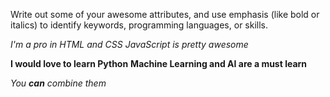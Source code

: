 Write out some of your awesome attributes, and use emphasis (like bold or italics) to identify keywords, programming languages, or skills. 

*I'm a pro in HTML and CSS*
_JavaScript is pretty awesome_

**I would love to learn Python**
__Machine Learning and AI are a must learn__

_You **can** combine them_
